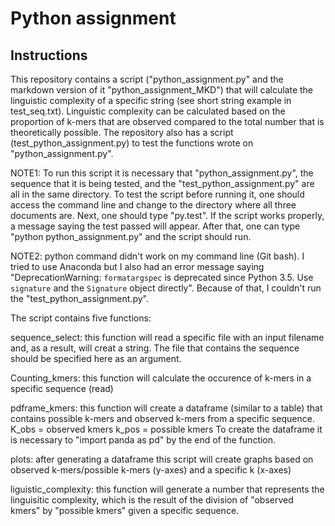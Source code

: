 # Python assignment 

## Instructions 
This repository contains a script ("python_assignment.py" and the markdown version of it "python_assignment_MKD") that will calculate the linguistic complexity of a specific string (see short string example in test_seq.txt). Linguistic complexity can be calculated based on the proportion of k-mers that are observed compared to the total number that is theoretically possible. The repository also has a script (test_python_assignment.py) to test the functions wrote on "python_assignment.py".

NOTE1: To run this script it is necessary that "python_assignment.py", the sequence that it is being tested, and the "test_python_assignment.py" are all in the same directory. To test the script before running it, one should access the command line and change to the directory where all three documents are. Next, one should type "py.test". If the script works properly, a message saying the test passed will appear. After that, one can type "python python_assignment.py" and the script should run.

NOTE2: python command didn't work on my command line (Git bash). I tried to use Anaconda but I also had an error message saying "DeprecationWarning: `formatargspec` is deprecated since Python 3.5. Use `signature` and the `Signature` object directly". Because of that, I couldn't run the "test_python_assignment.py". 

The script contains five functions:

sequence_select: this function will read a specific file with an input filename and, as a result, will creat a string. The file that contains the sequence should be specified here as an argument. 

Counting_kmers: this function will calculate the occurence of k-mers in a specific sequence (read)

pdframe_kmers: this function will create a dataframe (similar to a table) that contains possible k-mers and observed k-mers from a specific sequence.
K_obs = observed kmers
k_pos = possible kmers 
To create the dataframe it is necessary to "import panda as pd" by the end of the function.

plots: after generating a dataframe this script will create graphs based on observed k-mers/possible k-mers (y-axes) and a specific k (x-axes) 

liguistic_complexity: this function will generate a number that represents the linguisitic complexity, which is the result of the division of "observed kmers" by "possible kmers" given a specific sequence. 
